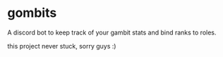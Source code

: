 # gombits
A discord bot to keep track of your gambit stats and bind ranks to roles.

this project never stuck, sorry guys :)
